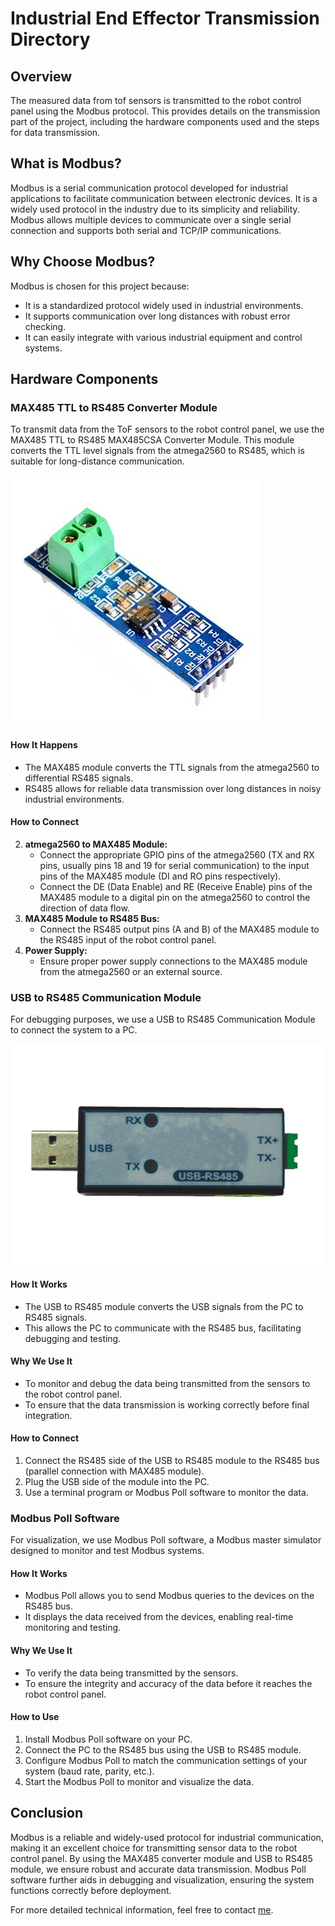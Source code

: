 # Industrial End Effector Transmission Directory

## Overview

The measured data from tof sensors is transmitted to the robot control panel using the Modbus protocol. This provides details on the transmission part of the project, including the hardware components used and the steps for data transmission.

## What is Modbus?

Modbus is a serial communication protocol developed for industrial applications to facilitate communication between electronic devices. It is a widely used protocol in the industry due to its simplicity and reliability. Modbus allows multiple devices to communicate over a single serial connection and supports both serial and TCP/IP communications.

## Why Choose Modbus?

Modbus is chosen for this project because:
- It is a standardized protocol widely used in industrial environments.
- It supports communication over long distances with robust error checking.
- It can easily integrate with various industrial equipment and control systems.

## Hardware Components

### MAX485 TTL to RS485 Converter Module

To transmit data from the ToF sensors to the robot control panel, we use the MAX485 TTL to RS485 MAX485CSA Converter Module. This module converts the TTL level signals from the atmega2560 to RS485, which is suitable for long-distance communication.

![image](images/rs485.jpg)

#### How It Happens
- The MAX485 module converts the TTL signals from the atmega2560 to differential RS485 signals.
- RS485 allows for reliable data transmission over long distances in noisy industrial environments.

#### How to Connect
2. **atmega2560 to MAX485 Module:**
   - Connect the appropriate GPIO pins of the atmega2560 (TX and RX pins, usually pins 18 and 19 for serial communication) to the input pins of the MAX485 module (DI and RO pins respectively).
   - Connect the DE (Data Enable) and RE (Receive Enable) pins of the MAX485 module to a digital pin on the atmega2560 to control the direction of data flow.
3. **MAX485 Module to RS485 Bus:**
   - Connect the RS485 output pins (A and B) of the MAX485 module to the RS485 input of the robot control panel.
4. **Power Supply:**
   - Ensure proper power supply connections to the MAX485 module from the atmega2560 or an external source.

### USB to RS485 Communication Module

For debugging purposes, we use a USB to RS485 Communication Module to connect the system to a PC.

![image](images/usb.png)

#### How It Works
- The USB to RS485 module converts the USB signals from the PC to RS485 signals.
- This allows the PC to communicate with the RS485 bus, facilitating debugging and testing.

#### Why We Use It
- To monitor and debug the data being transmitted from the sensors to the robot control panel.
- To ensure that the data transmission is working correctly before final integration.

#### How to Connect
1. Connect the RS485 side of the USB to RS485 module to the RS485 bus (parallel connection with MAX485 module).
2. Plug the USB side of the module into the PC.
3. Use a terminal program or Modbus Poll software to monitor the data.

### Modbus Poll Software

For visualization, we use Modbus Poll software, a Modbus master simulator designed to monitor and test Modbus systems.

#### How It Works
- Modbus Poll allows you to send Modbus queries to the devices on the RS485 bus.
- It displays the data received from the devices, enabling real-time monitoring and testing.

#### Why We Use It
- To verify the data being transmitted by the sensors.
- To ensure the integrity and accuracy of the data before it reaches the robot control panel.

#### How to Use
1. Install Modbus Poll software on your PC.
2. Connect the PC to the RS485 bus using the USB to RS485 module.
3. Configure Modbus Poll to match the communication settings of your system (baud rate, parity, etc.).
4. Start the Modbus Poll to monitor and visualize the data.

## Conclusion

Modbus is a reliable and widely-used protocol for industrial communication, making it an excellent choice for transmitting sensor data to the robot control panel. By using the MAX485 converter module and USB to RS485 module, we ensure robust and accurate data transmission. Modbus Poll software further aids in debugging and visualization, ensuring the system functions correctly before deployment.

For more detailed technical information, feel free to contact [me](mailto:uvindukodikara@gmail.com).


